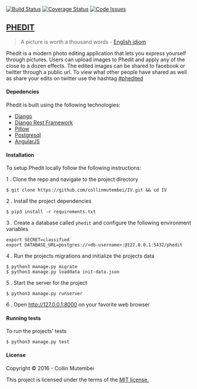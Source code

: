 [![Build Status](https://travis-ci.org/collinmutembei/IV.svg?branch=master)](https://travis-ci.org/collinmutembei/IV)
[![Coverage Status](https://coveralls.io/repos/andela-cmutembei/IV/badge.svg?branch=develop)](https://coveralls.io/github/andela-cmutembei/IV?branch=develop)
[![Code Issues](https://www.quantifiedcode.com/api/v1/project/9e68169eaae44b4ea781295f597949dd/snapshot/origin:develop:HEAD/badge.svg)](https://www.quantifiedcode.com/app/project/9e68169eaae44b4ea781295f597949dd)

## [PHEDIT](https://phedit.herokuapp.com)

> A picture is worth a thousand words - [English idiom](https://en.wikipedia.org/wiki/A_picture_is_worth_a_thousand_words)

Phedit is a modern photo editing application that lets you express yourself through pictures. Users can upload images to Phedit and apply any of the close to a dozen effects. The edited images can be shared to facebook or twitter through a public url. To view what other people have shared as well as share your edits on twitter use the hashtag [#phedited](https://twitter.com/search?f=tweets&q=%23phedited%20since%3A2016-02-23%20include%3Aretweets&src=typd)

#### Depedencies
Phedit is built using the following technologies:
- [Django](https://www.djangoproject.com/)
- [Django Rest Framework](http://www.django-rest-framework.org/)
- [Pillow](http://pillow.readthedocs.org/en/3.1.x/)
- [Postgresql](http://www.postgresql.org/)
- [AngularJS](https://angularjs.org/)

#### Installation
To setup Phedit locally follow the following instructions:

1 . Clone the repo and navigate to the project directory
```shell
$ git clone https://github.com/collinmutembei/IV.git && cd IV
```


2 . Install the project dependencies
```shell
$ pip3 install -r requirements.txt
```

3 . Create a database called `phedit` and configure the following environment variables
```shell
export SECRET=classified
export DATABASE_URL=postgres://<db-username>:@127.0.0.1:5432/phedit
```


4 . Run the projects migrations and initialize the projects data
```shell
$ python3 manage.py migrate
$ python3 manage.py loaddata init-data.json
```  


5 . Start the server for the project
```shell
$ python3 manage.py runserver
```

6 . Open http://127.0.0.1:8000 on your favorite web browser

#### Running tests

To run the projects' tests
```shell
$ python3 manage.py test
```

#### License
Copyright &copy; 2016 - Collin Mutembei

This project is licensed under the terms of the [MIT license.](https://github.com/andela-cmutembei/IV/blob/master/LICENSE)
